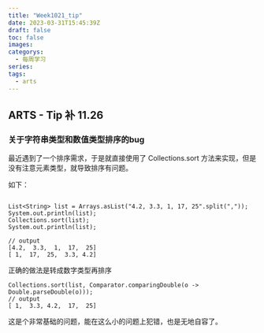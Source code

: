 ```yaml
---
title: "Week1021_tip"
date: 2023-03-31T15:45:39Z
draft: false 
toc: false
images:
categorys:
  - 每周学习
series:
tags:
  - arts 
---
```


## ARTS - Tip 补 11.26
### 关于字符串类型和数值类型排序的bug

最近遇到了一个排序需求，于是就直接使用了 Collections.sort 方法来实现，但是没有注意元素类型，就导致排序有问题。

如下：

```
		
List<String> list = Arrays.asList("4.2, 3.3, 1, 17, 25".split(","));
System.out.println(list);
Collections.sort(list);
System.out.println(list);
    
// output
[4.2,  3.3,  1,  17,  25]
[ 1,  17,  25,  3.3, 4.2]
```

正确的做法是转成数字类型再排序

```
Collections.sort(list, Comparator.comparingDouble(o -> Double.parseDouble(o)));
// output
[ 1,  3.3, 4.2,  17,  25]

```

这是个非常基础的问题，能在这么小的问题上犯错，也是无地自容了。